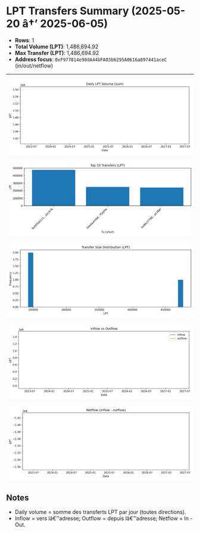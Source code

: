 ﻿# LPT Transfers Summary (2025-05-20 â†’ 2025-06-05)

- **Rows**: 1
- **Total Volume (LPT)**: 1,486,694.92
- **Max Transfer (LPT)**: 1,486,694.92
- **Address focus**: `0xF977814e90dA44bFA03b6295A0616a897441aceC` (in/out/netflow)

---

![Daily Volume](img/lpt_may2025_volume_daily.png)

![Top 10 Transfers](img/top10_transfers_lpt.png)

![Transfer Size Distribution](img/transfer_size_hist.png)

![In vs Out](img/lpt_may2025_in_vs_out.png)

![Netflow (address)](img/lpt_may2025_netflow.png)

## Notes
- Daily volume = somme des transferts LPT par jour (toutes directions).
- Inflow = vers lâ€™adresse; Outflow = depuis lâ€™adresse; Netflow = In - Out.

